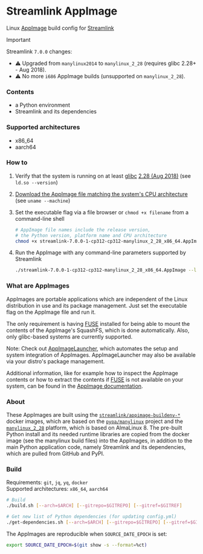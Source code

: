 Streamlink AppImage
====

Linux [AppImage][appimage] build config for [Streamlink][streamlink]

> [!IMPORTANT]  
> Streamlink `7.0.0` changes:
> - ⚠️ Upgraded from `manylinux2014` to `manylinux_2_28` (requires glibc 2.28+ - Aug 2018).
> - ⚠️ No more `i686` AppImage builds (unsupported on `manylinux_2_28`).

### Contents

- a Python environment
- Streamlink and its dependencies

### Supported architectures

- x86\_64
- aarch64

### How to

1. Verify that the system is running on at least [glibc][glibc-wikipedia] [2.28 (Aug 2018)][glibc-release-distro-mapping] (see `ld.so --version`)

2. [Download the AppImage file matching the system's CPU architecture][releases] (see `uname --machine`)

3. Set the executable flag via a file browser or `chmod +x filename` from a command-line shell

   ```bash
   # AppImage file names include the release version,
   # the Python version, platform name and CPU architecture
   chmod +x streamlink-7.0.0-1-cp312-cp312-manylinux_2_28_x86_64.AppImage
   ```

4. Run the AppImage with any command-line parameters supported by Streamlink

   ```bash
   ./streamlink-7.0.0-1-cp312-cp312-manylinux_2_28_x86_64.AppImage --loglevel=debug
   ```

### What are AppImages

AppImages are portable applications which are independent of the Linux distribution in use and its package management. Just set the executable flag on the AppImage file and run it.

The only requirement is having [FUSE][appimage-fuse] installed for being able to mount the contents of the AppImage's SquashFS, which is done automatically. Also, only glibc-based systems are currently supported.

Note: Check out [AppImageLauncher][appimagelauncher], which automates the setup and system integration of AppImages. AppImageLauncher may also be available via your distro's package management.

Additional information, like for example how to inspect the AppImage contents or how to extract the contents if [FUSE][appimage-fuse] is not available on your system, can be found in the [AppImage documentation][appimage-documentation].

### About

These AppImages are built using the [`streamlink/appimage-buildenv-*`][streamlink-appimage-buildenv] docker images, which are based on the [`pypa/manylinux`][manylinux] project and the [`manylinux_2_28`][manylinux_2_28] platform, which is based on AlmaLinux 8. The pre-built Python install and its needed runtime libraries are copied from the docker image (see the manylinux build files) into the AppImages, in addition to the main Python application code, namely Streamlink and its dependencies, which are pulled from GitHub and PyPI.

### Build

Requirements: `git`, `jq`, `yq`, `docker`  
Supported architectures: `x86_64`, `aarch64`

```bash
# Build
./build.sh [--arch=$ARCH] [--gitrepo=$GITREPO] [--gitref=$GITREF]

# Get new list of Python dependencies (for updating config.yml)
./get-dependencies.sh [--arch=$ARCH] [--gitrepo=$GITREPO] [--gitref=$GITREF] [depspec...]
```

The AppImages are reproducible when `SOURCE_DATE_EPOCH` is set:

```bash
export SOURCE_DATE_EPOCH=$(git show -s --format=%ct)
```


[appimage]: https://appimage.org/
[appimage-documentation]: https://docs.appimage.org/user-guide/run-appimages.html
[appimage-fuse]: https://docs.appimage.org/user-guide/troubleshooting/fuse.html
[streamlink]: https://github.com/streamlink/streamlink
[streamlink-appimage-buildenv]: https://github.com/streamlink/appimage-buildenv
[releases]: https://github.com/streamlink/streamlink-appimage/releases
[appimagelauncher]: https://github.com/TheAssassin/AppImageLauncher
[manylinux]: https://github.com/pypa/manylinux
[manylinux_2_28]: https://github.com/pypa/manylinux#manylinux_2_28-almalinux-8-based
[glibc-wikipedia]: https://en.wikipedia.org/wiki/Glibc
[glibc-release-distro-mapping]: https://sourceware.org/glibc/wiki/Release#Distribution_Branch_Mapping
